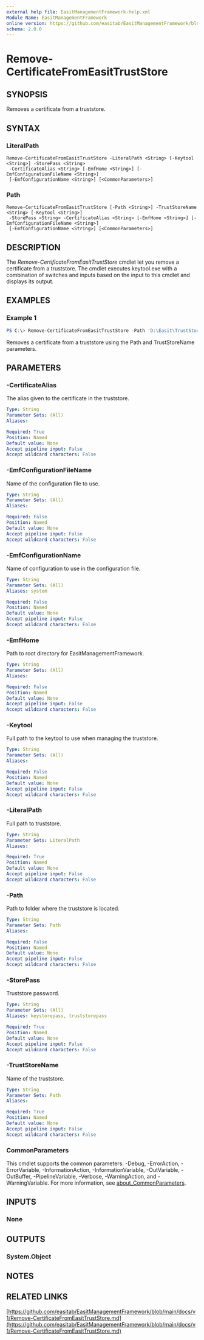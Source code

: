 ```yaml
---
external help file: EasitManagementFramework-help.xml
Module Name: EasitManagementFramework
online version: https://github.com/easitab/EasitManagementFramework/blob/development/docs/v1/Remove-CertificateFromEasitTrustStore.md
schema: 2.0.0
---
```


# Remove-CertificateFromEasitTrustStore

## SYNOPSIS

Removes a certificate from a truststore.

## SYNTAX

### LiteralPath
```
Remove-CertificateFromEasitTrustStore -LiteralPath <String> [-Keytool <String>] -StorePass <String>
 -CertificateAlias <String> [-EmfHome <String>] [-EmfConfigurationFileName <String>]
 [-EmfConfigurationName <String>] [<CommonParameters>]
```

### Path
```
Remove-CertificateFromEasitTrustStore [-Path <String>] -TrustStoreName <String> [-Keytool <String>]
 -StorePass <String> -CertificateAlias <String> [-EmfHome <String>] [-EmfConfigurationFileName <String>]
 [-EmfConfigurationName <String>] [<CommonParameters>]
```

## DESCRIPTION

The *Remove-CertificateFromEasitTrustStore* cmdlet let you remove a certificate from a truststore. The cmdlet executes keytool.exe with a combination of switches and inputs based on the input to this cmdlet and displays its output.

## EXAMPLES

### Example 1

```powershell
PS C:\> Remove-CertificateFromEasitTrustStore -Path 'D:\Easit\TrustStore\' -TrustStoreName 'CompanyTruststore.jks' -CertificateAlias 'OurCert' -StorePass 'TrustStorePassword'
```

Removes a certificate from a truststore using the Path and TrustStoreName parameters.

## PARAMETERS

### -CertificateAlias

The alias given to the certificate in the truststore.

```yaml
Type: String
Parameter Sets: (All)
Aliases:

Required: True
Position: Named
Default value: None
Accept pipeline input: False
Accept wildcard characters: False
```

### -EmfConfigurationFileName

Name of the configuration file to use.

```yaml
Type: String
Parameter Sets: (All)
Aliases:

Required: False
Position: Named
Default value: None
Accept pipeline input: False
Accept wildcard characters: False
```

### -EmfConfigurationName

Name of configuration to use in the configuration file.

```yaml
Type: String
Parameter Sets: (All)
Aliases: system

Required: False
Position: Named
Default value: None
Accept pipeline input: False
Accept wildcard characters: False
```

### -EmfHome

Path to root directory for EasitManagementFramework.

```yaml
Type: String
Parameter Sets: (All)
Aliases:

Required: False
Position: Named
Default value: None
Accept pipeline input: False
Accept wildcard characters: False
```

### -Keytool

Full path to the keytool to use when managing the truststore.

```yaml
Type: String
Parameter Sets: (All)
Aliases:

Required: False
Position: Named
Default value: None
Accept pipeline input: False
Accept wildcard characters: False
```

### -LiteralPath

Full path to truststore.

```yaml
Type: String
Parameter Sets: LiteralPath
Aliases:

Required: True
Position: Named
Default value: None
Accept pipeline input: False
Accept wildcard characters: False
```

### -Path

Path to folder where the truststore is located.

```yaml
Type: String
Parameter Sets: Path
Aliases:

Required: False
Position: Named
Default value: None
Accept pipeline input: False
Accept wildcard characters: False
```

### -StorePass

Truststore password.

```yaml
Type: String
Parameter Sets: (All)
Aliases: keystorepass, truststorepass

Required: True
Position: Named
Default value: None
Accept pipeline input: False
Accept wildcard characters: False
```

### -TrustStoreName

Name of the truststore.

```yaml
Type: String
Parameter Sets: Path
Aliases:

Required: True
Position: Named
Default value: None
Accept pipeline input: False
Accept wildcard characters: False
```

### CommonParameters
This cmdlet supports the common parameters: -Debug, -ErrorAction, -ErrorVariable, -InformationAction, -InformationVariable, -OutVariable, -OutBuffer, -PipelineVariable, -Verbose, -WarningAction, and -WarningVariable. For more information, see [about_CommonParameters](http://go.microsoft.com/fwlink/?LinkID=113216).

## INPUTS

### None
## OUTPUTS

### System.Object
## NOTES

## RELATED LINKS

[https://github.com/easitab/EasitManagementFramework/blob/main/docs/v1/Remove-CertificateFromEasitTrustStore.md](https://github.com/easitab/EasitManagementFramework/blob/main/docs/v1/Remove-CertificateFromEasitTrustStore.md)

